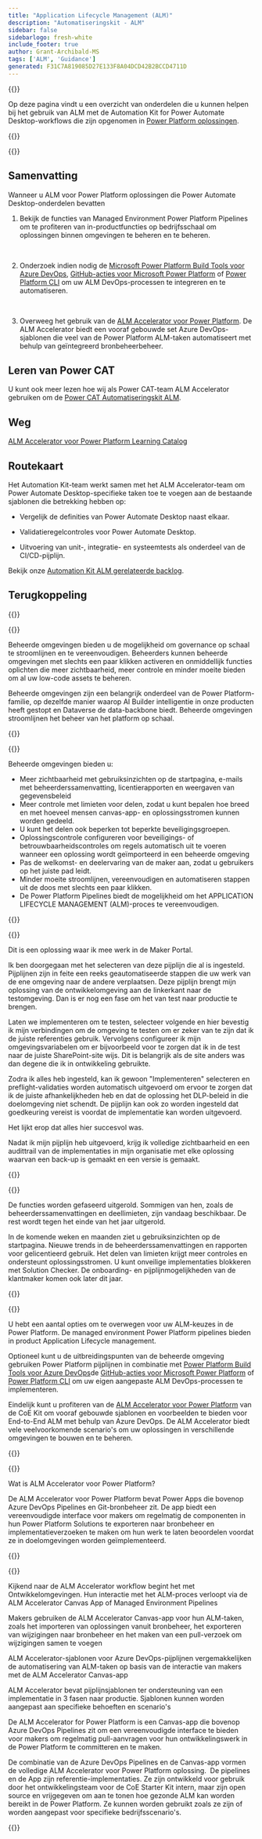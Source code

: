 ```yaml
---
title: "Application Lifecycle Management (ALM)"
description: "Automatiseringskit - ALM"
sidebar: false
sidebarlogo: fresh-white
include_footer: true
author: Grant-Archibald-MS
tags: ['ALM', 'Guidance']
generated: F31C7A819085D27E133F8A04DCD42B2BCCD4711D
---
```


{{<slideStyles>}}

<div class="optional">

Op deze pagina vindt u een overzicht van onderdelen die u kunnen helpen bij het gebruik van ALM met de Automation Kit for Power Automate Desktop-workflows die zijn opgenomen in [Power Platform oplossingen](https://learn.microsoft.com/power-platform/alm/solution-concepts-alm).

</div>

{{<presentation slides="1,2,3,4,5,6,7">}}

<div class="optional">

{{<presentationStyles>}}

## Samenvatting

Wanneer u ALM voor Power Platform oplossingen die Power Automate Desktop-onderdelen bevatten

1. Bekijk de functies van Managed Environment Power Platform Pipelines om te profiteren van in-productfuncties op bedrijfsschaal om oplossingen binnen omgevingen te beheren en te beheren.

<br/>

2. Onderzoek indien nodig de [Microsoft Power Platform Build Tools voor Azure DevOps](https://learn.microsoft.com/power-platform/alm/devops-build-tools), [GitHub-acties voor Microsoft Power Platform](https://learn.microsoft.com/power-platform/alm/devops-github-actions) of [Power Platform CLI](https://learn.microsoft.com/power-platform/developer/cli/introduction) om uw ALM DevOps-processen te integreren en te automatiseren.

<br/>

3. Overweeg het gebruik van de [ALM Accelerator voor Power Platform](https://learn.microsoft.com/power-platform/guidance/coe/almacceleratorpowerplatform-components). De ALM Accelerator biedt een vooraf gebouwde set Azure DevOps-sjablonen die veel van de Power Platform ALM-taken automatiseert met behulp van geïntegreerd bronbeheerbeheer.

## Leren van Power CAT

U kunt ook meer lezen hoe wij als Power CAT-team ALM Accelerator gebruiken om de [Power CAT Automatiseringskit ALM](/nl/features/alm/powercat).

## Weg

[ALM Accelerator voor Power Platform Learning Catalog](https://learn.microsoft.com/power-platform/guidance/coe/almacceleratorpowerplatform-learningcatalog)

## Routekaart

Het Automation Kit-team werkt samen met het ALM Accelerator-team om Power Automate Desktop-specifieke taken toe te voegen aan de bestaande sjablonen die betrekking hebben op:

- Vergelijk de definities van Power Automate Desktop naast elkaar.

- Validatieregelcontroles voor Power Automate Desktop.

- Uitvoering van unit-, integratie- en systeemtests als onderdeel van de CI/CD-pijplijn.

Bekijk onze [Automation Kit ALM gerelateerde backlog](https://github.com/microsoft/powercat-automation-kit/issues?q=is%3Aissue+is%3Aopen+label%3Aalm).

## Terugkoppeling

{{<questions name="/content/nl/features/alm.json" completed="Bedankt voor het geven van feedback" showNavigationButtons="false" locale="nl">}}

</div>

{{<slide  id="slide1" audio="features/alm/managed-environments-overview.mp3" description="Managed Environments Overview" image="features/alm/managed-environments-overview.svg" >}}

Beheerde omgevingen bieden u de mogelijkheid om governance op schaal te stroomlijnen en te vereenvoudigen. Beheerders kunnen beheerde omgevingen met slechts een paar klikken activeren en onmiddellijk functies oplichten die meer zichtbaarheid, meer controle en minder moeite bieden om al uw low-code assets te beheren.

Beheerde omgevingen zijn een belangrijk onderdeel van de Power Platform-familie, op dezelfde manier waarop AI Builder intelligentie in onze producten heeft gestopt en Dataverse de data-backbone biedt. Beheerde omgevingen stroomlijnen het beheer van het platform op schaal.

{{</slide>}}

{{<slide  id="slide2" audio="features/alm/managed-environments-features.mp3" description="Managed Environments Features" image="features/alm/managed-environments-features.svg" >}}

Beheerde omgevingen bieden u:

- Meer zichtbaarheid met gebruiksinzichten op de startpagina, e-mails met beheerderssamenvatting, licentierapporten en weergaven van gegevensbeleid
- Meer controle met limieten voor delen, zodat u kunt bepalen hoe breed en met hoeveel mensen canvas-app- en oplossingsstromen kunnen worden gedeeld.
- U kunt het delen ook beperken tot beperkte beveiligingsgroepen.
- Oplossingscontrole configureren voor beveiligings- of betrouwbaarheidscontroles om regels automatisch uit te voeren wanneer een oplossing wordt geïmporteerd in een beheerde omgeving
- Pas de welkomst- en deelervaring van de maker aan, zodat u gebruikers op het juiste pad leidt.
- Minder moeite stroomlijnen, vereenvoudigen en automatiseren stappen uit de doos met slechts een paar klikken. 
- De Power Platform Pipelines biedt de mogelijkheid om het APPLICATION LIFECYCLE MANAGEMENT (ALM)-proces te vereenvoudigen.

{{</slide>}}

{{<slide  id="slide3" cdnVideo="features/alm/managed-environments-power-platform-pipelines-demo.mp4" description="Power Platform Pipelines Demo" >}}

Dit is een oplossing waar ik mee werk in de Maker Portal.

Ik ben doorgegaan met het selecteren van deze pijplijn die al is ingesteld. Pijplijnen zijn in feite een reeks geautomatiseerde stappen die uw werk van de ene omgeving naar de andere verplaatsen. Deze pijplijn brengt mijn oplossing van de ontwikkelomgeving aan de linkerkant naar de testomgeving. Dan is er nog een fase om het van test naar productie te brengen.

Laten we implementeren om te testen, selecteer volgende en hier bevestig ik mijn verbindingen om de omgeving te testen om er zeker van te zijn dat ik de juiste referenties gebruik. Vervolgens configureer ik mijn omgevingsvariabelen om er bijvoorbeeld voor te zorgen dat ik in de test naar de juiste SharePoint-site wijs. Dit is belangrijk als de site anders was dan degene die ik in ontwikkeling gebruikte. 

Zodra ik alles heb ingesteld, kan ik gewoon "Implementeren" selecteren en preflight-validaties worden automatisch uitgevoerd om ervoor te zorgen dat ik de juiste afhankelijkheden heb en dat de oplossing het DLP-beleid in die doelomgeving niet schendt. De pijplijn kan ook zo worden ingesteld dat goedkeuring vereist is voordat de implementatie kan worden uitgevoerd. 

Het lijkt erop dat alles hier succesvol was.

Nadat ik mijn pijplijn heb uitgevoerd, krijg ik volledige zichtbaarheid en een audittrail van de implementaties in mijn organisatie met elke oplossing waarvan een back-up is gemaakt en een versie is gemaakt.

{{</slide>}}

{{<slide  id="slide4" audio="features/alm/managed-environments-feature-availability.mp3?v=1" description="Managed Environments Availability" image="features/alm/managed-environments-feature-availability.svg?v=1" >}}

De functies worden gefaseerd uitgerold. Sommigen van hen, zoals de beheerderssamenvattingen en deellimieten, zijn vandaag beschikbaar. De rest wordt tegen het einde van het jaar uitgerold.

In de komende weken en maanden ziet u gebruiksinzichten op de startpagina. Nieuwe trends in de beheerderssamenvattingen en rapporten voor gelicentieerd gebruik. Het delen van limieten krijgt meer controles en ondersteunt oplossingsstromen. U kunt onveilige implementaties blokkeren met Solution Checker. De onboarding- en pijplijnmogelijkheden van de klantmaker komen ook later dit jaar.

{{</slide>}}

{{<slide  id="slide5" audio="features/alm/pipeline-extensibility.mp3?v=1" description="Pipeline Extensibility" image="features/alm/pipeline-extensibility.svg?v=1" >}}

U hebt een aantal opties om te overwegen voor uw ALM-keuzes in de Power Platform. De managed environment Power Platform pipelines bieden in product Application Lifecycle management.

Optioneel kunt u de uitbreidingspunten van de beheerde omgeving gebruiken Power Platform pijplijnen in combinatie met [Power Platform Build Tools voor Azure DevOps](https://learn.microsoft.com/power-platform/alm/devops-build-tools)de [GitHub-acties voor Microsoft Power Platform](https://learn.microsoft.com/power-platform/alm/devops-github-actions) of [Power Platform CLI](https://learn.microsoft.com/en-us/power-platform/developer/cli/introduction) om uw eigen aangepaste ALM DevOps-processen te implementeren.

Eindelijk kunt u profiteren van de [ALM Accelerator voor Power Platform](https://learn.microsoft.com/power-platform/guidance/coe/almacceleratorpowerplatform-learningcatalog) van de CoE Kit om vooraf gebouwde sjablonen en voorbeelden te bieden voor End-to-End ALM met behulp van Azure DevOps. De ALM Accelerator biedt vele veelvoorkomende scenario's om uw oplossingen in verschillende omgevingen te bouwen en te beheren.

{{</slide>}}

{{<slide  id="slide6" audio="features/alm/alm-accelerator-for-power-platform-overview.mp3?v=1" description="ALM Accelerator for Power Platform Overview" image="features/alm/alm-accelerator-for-power-platform-overview.svg?v=1" >}}

Wat is ALM Accelerator voor Power Platform?

De ALM Accelerator voor Power Platform bevat Power Apps die bovenop Azure DevOps Pipelines en Git-bronbeheer zit. De app biedt een vereenvoudigde interface voor makers om regelmatig de componenten in hun Power Platform Solutions te exporteren naar bronbeheer en implementatieverzoeken te maken om hun werk te laten beoordelen voordat ze in doelomgevingen worden geïmplementeerd.

{{</slide>}}

{{<slide  id="slide7" audio="features/alm/alm-accelerator-for-power-platform-workflow.mp3?v=1" description="ALM Accelerator for Power Platform Workflow" image="features/alm/alm-accelerator-for-power-platform-workflow.svg?v=1" >}}

Kijkend naar de ALM Accelerator workflow begint het met Ontwikkelomgevingen. Hun interactie met het ALM-proces verloopt via de ALM Accelerator Canvas App of Managed Environment Pipelines

Makers gebruiken de ALM Accelerator Canvas-app voor hun ALM-taken, zoals het importeren van oplossingen vanuit bronbeheer, het exporteren van wijzigingen naar bronbeheer en het maken van een pull-verzoek om wijzigingen samen te voegen

ALM Accelerator-sjablonen voor Azure DevOps-pijplijnen vergemakkelijken de automatisering van ALM-taken op basis van de interactie van makers met de ALM Accelerator Canvas-app

ALM Accelerator bevat pijplijnsjablonen ter ondersteuning van een implementatie in 3 fasen naar productie.
Sjablonen kunnen worden aangepast aan specifieke behoeften en scenario's

De ALM Accelerator for Power Platform is een Canvas-app die bovenop Azure DevOps Pipelines zit om een vereenvoudigde interface te bieden voor makers om regelmatig pull-aanvragen voor hun ontwikkelingswerk in de Power Platform te committeren en te maken. 

De combinatie van de Azure DevOps Pipelines en de Canvas-app vormen de volledige ALM Accelerator voor Power Platform oplossing. 
De pipelines en de App zijn referentie-implementaties. Ze zijn ontwikkeld voor gebruik door het ontwikkelingsteam voor de CoE Starter Kit intern, maar zijn open source en vrijgegeven om aan te tonen hoe gezonde ALM kan worden bereikt in de Power Platform. Ze kunnen worden gebruikt zoals ze zijn of worden aangepast voor specifieke bedrijfsscenario's.

{{</slide>}}
